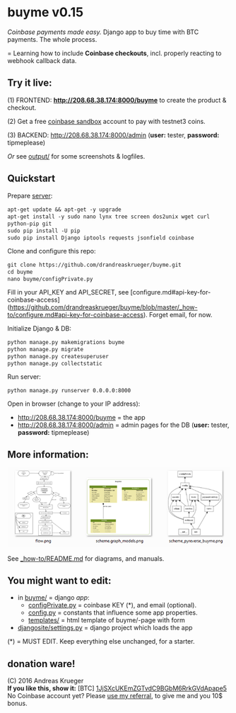 # buyme v0.15
*Coinbase payments made easy.* Django app to buy time with BTC payments. The whole process.
  
= Learning how to include **Coinbase checkouts**, incl. properly reacting to webhook callback data. 

## Try it live:

(1) FRONTEND: **http://208.68.38.174:8000/buyme** to create the product & checkout.

(2) Get a free [coinbase sandbox](https://sandbox.coinbase.com/) account to pay with testnet3 coins. 

(3) BACKEND: http://208.68.38.174:8000/admin (**user:** tester, **password:** tipmeplease)

*Or* see [output/](output/) for some screenshots & logfiles.

## Quickstart

Prepare [server](_how-to/VPS.md):

    apt-get update && apt-get -y upgrade
    apt-get install -y sudo nano lynx tree screen dos2unix wget curl python-pip git 
    sudo pip install -U pip
    sudo pip install Django iptools requests jsonfield coinbase

Clone and configure this repo:

    git clone https://github.com/drandreaskrueger/buyme.git
    cd buyme
    nano buyme/configPrivate.py

Fill in your API_KEY and API_SECRET, see [configure.md#api-key-for-coinbase-access] (https://github.com/drandreaskrueger/buyme/blob/master/_how-to/configure.md#api-key-for-coinbase-access). Forget email, for now. 

Initialize Django & DB: 

    python manage.py makemigrations buyme
    python manage.py migrate
    python manage.py createsuperuser
    python manage.py collectstatic
    
Run server: 

	python manage.py runserver 0.0.0.0:8000
	
Open in browser (change to your IP address):

* http://208.68.38.174:8000/buyme = the app
* http://208.68.38.174:8000/admin = admin pages for the DB (**user:** tester, **password:** tipmeplease)
    
## More information:
[![diagrams and more](_how-to/img/thumbs.png)](_how-to/README.md)

See [_how-to/README.md](_how-to/README.md) for diagrams, and manuals.

## You might want to edit:
* in [buyme/](buyme/) = django *app*:
  * [configPrivate.py](buyme/configPrivate.py) = coinbase KEY (*), and email (optional). 
  * [config.py](buyme/config.py) = constants that influence some app properties.
  * [templates/](buyme/templates/) = html template of buyme/-page with form
* [djangosite/settings.py](djangosite/settings.py) = django project which loads the app

(*) = MUST EDIT. Keep everything else unchanged, for a starter.
## donation ware!
(C) 2016 Andreas Krueger  
**If you like this, show it:** [BTC] [1JjSXcUKEmZGTvdC9BGbM6RrkGVdApape5](http://blockr.io/address/info/1JjSXcUKEmZGTvdC9BGbM6RrkGVdApape5)   
No Coinbase account yet? Please [use my referral](https://www.coinbase.com/join/andreaskrueger), to give me and you 10$ bonus.  
